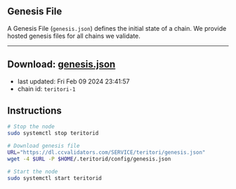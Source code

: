 ## Genesis File
A Genesis File (`genesis.json`) defines the initial state of a chain. We provide hosted genesis files for all chains we validate.

---
**Download: [genesis.json](https://dl.ccvalidators.com/SERVICE/teritori/genesis.json)**
---

- last updated: Fri Feb 09 2024 23:41:57
- chain id: `teritori-1`

## Instructions
```sh
# Stop the node
sudo systemctl stop teritorid

# Download genesis file
URL="https://dl.ccvalidators.com/SERVICE/teritori/genesis.json"
wget -4 $URL -P $HOME/.teritorid/config/genesis.json

# Start the node
sudo systemctl start teritorid
```
